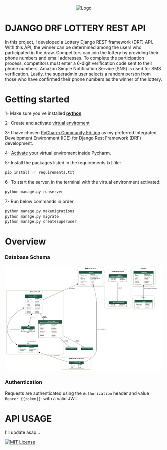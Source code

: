 <p align="center">
  <img src="https://i.pinimg.com/564x/48/52/55/48525562bc5db00492a168f288751093.jpg" alt="Logo">
</p>

# DJANGO DRF LOTTERY REST API



In this project, I developed a Lottery Django REST framework (DRF) API. With this API, the winner can be determined among the users who participated in the draw. Competitors can join the lottery by providing their phone numbers and email addresses. To complete the participation process, competitors must enter a 6-digit verification code sent to their phone numbers. Amazon Simple Notification Service (SNS) is used for SMS verification. Lastly, the superadmin user selects a random person from those who have confirmed their phone numbers as the winner of the lottery.

# Getting started

1- Make sure you've installed **[python](https://www.python.org/downloads/)**

2- Create and activate [virtual enviroment](https://medium.com/@kubilayuysall/create-python-virtual-enviroment-on-windows-ee81d231b68a)

3- I have chosen [PyCharm Community Edition](https://www.jetbrains.com/pycharm/download/?source=google&medium=cpc&campaign=EMEA_en_TR_PyCharm_Branded&term=pycharm&content=618736382542&gad=1&gclid=CjwKCAiAsIGrBhAAEiwAEzMlC_yDDsXd-huCc5Nkx05k0wzubEp10T5dRInhpOPRRKKUC0mhtKfeIxoCujAQAvD_BwE&section=windows) as my preferred Integrated Development Environment (IDE) for Django Rest Framework (DRF) development. 

4- [Activate](https://dev.to/koladev/debugging-a-django-application-with-pycharm-community-2jlg) your virtual enviroment inside Pycharm.

5- Install the packages listed in the requirements.txt file:
```bash
pip install -r requirements.txt
```

6- To start the server, in the terminal with the virtual environment activated:
```bash
python manage.py runserver
```

7- Run below commands in order
```bash
python manage.py makemigrations
python manage.py migrate
python manage.py createsuperuser
```

# Overview

### Database Schema

![Logo](https://raw.githubusercontent.com/tgmkubi/django-drf-lottery-rest-api/master/my_project_visualized.png)

### Authentication

Requests are authenticated using the `Authorization` header and value `Bearer {{token}}`. with a valid JWT.

# API USAGE

I'll update asap...

[![MIT License](https://img.shields.io/badge/License-MIT-green.svg)](https://choosealicense.com/licenses/mit/)


